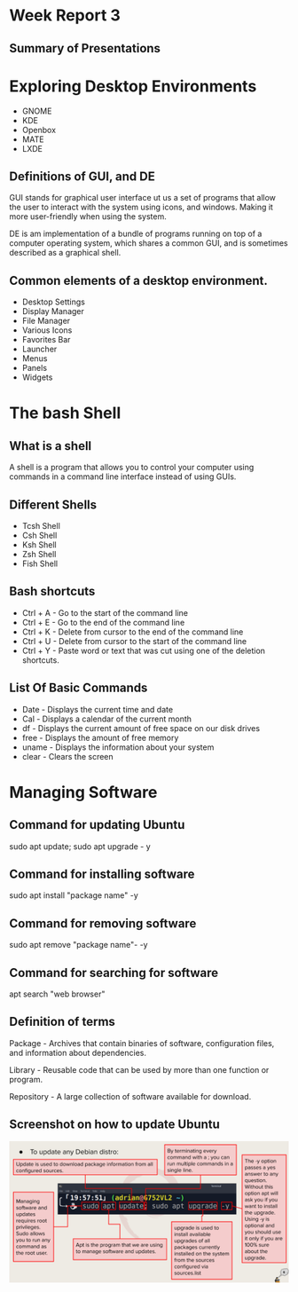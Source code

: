 # Week Report 3
## Summary of Presentations

# Exploring Desktop Environments

* GNOME
* KDE
* Openbox
* MATE
* LXDE

## Definitions of GUI, and DE

GUI stands for graphical user interface ut us a set of programs that allow the user to interact with the system using icons, and windows. Making it more user-friendly when using the system.

DE is am implementation of a bundle of programs running on top of a computer operating system, which shares a common GUI, and is sometimes described as a graphical shell.

## Common elements of a desktop environment. 

* Desktop Settings
* Display Manager
* File Manager 
* Various Icons
* Favorites Bar
* Launcher
* Menus
* Panels
* Widgets
  
# The bash Shell

## What is a shell
A shell is a program that allows you to control your computer using commands in a command line interface instead of using GUIs.

## Different Shells

* Tcsh Shell
* Csh Shell
* Ksh Shell
* Zsh Shell
* Fish Shell
  
## Bash shortcuts

* Ctrl + A - Go to the start of the command line
* Ctrl + E - Go to the end of the command line
* Ctrl + K - Delete from cursor to the end of the command line
* Ctrl + U - Delete from cursor to the start of the command line
* Ctrl + Y - Paste word or text that was cut using one of the deletion shortcuts.
  
## List Of Basic Commands

* Date - Displays the current time and date
* Cal - Displays a calendar of the current month
* df - Displays the current amount of free space on our disk drives
* free - Displays the amount of free memory
* uname - Displays the information about your system
* clear - Clears the screen

# Managing Software

## Command for updating Ubuntu

sudo apt update; sudo apt upgrade - y

## Command for installing software

sudo apt install "package name" -y

## Command for removing software

sudo apt remove "package name"- -y

## Command for searching for software

apt search "web browser"

## Definition of terms

Package - Archives that contain binaries of software, configuration files, and information about dependencies.

Library - Reusable code that can be used by more than one function or program.

Repository - A large collection of software available for download.

## Screenshot on how to update Ubuntu

![p1](update.png)

